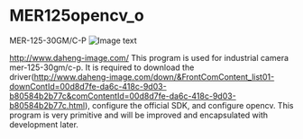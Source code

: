 # MER125opencv_o
MER-125-30GM/C-P
   ![Image text](https://raw.githubusercontent.com/NikofoxS/MER125opencv_o/master/DaHeng_OpenCamera/the%20camera.JPG)
   
   http://www.daheng-image.com/
      This program is used for industrial camera mer-125-30gm/c-p. It is required to download the driver(http://www.daheng-image.com/down/&FrontComContent_list01-downContId=00d8d7fe-da6c-418c-9d03-b80584b2b77c&comContentId=00d8d7fe-da6c-418c-9d03-b80584b2b77c.html), configure the official SDK, and configure opencv.
      This program is very primitive and will be improved and encapsulated with development later.
